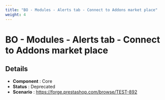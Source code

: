 ```yaml
---
title: "BO - Modules - Alerts tab - Connect to Addons market place"
weight: 4
---
```


# BO - Modules - Alerts tab - Connect to Addons market place
## Details
* **Component** : Core
* **Status** : Deprecated
* **Scenario** : https://forge.prestashop.com/browse/TEST-892

